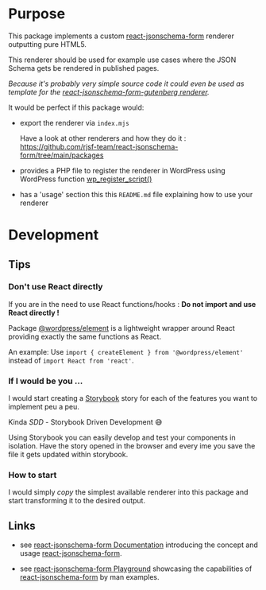 # Purpose

This package implements a custom [react-jsonschema-form](https://github.com/rjsf-team/react-jsonschema-form) renderer outputting pure HTML5.

This renderer should be used for example use cases where the JSON Schema gets be rendered in published pages. 

_Because it's probably very simple source code it could even be used as template for the [react-jsonschema-form-gutenberg renderer](../react-jsonschema-form-gutenberg/)._

It would be perfect if this package would: 

- export the renderer via `index.mjs`

  Have a look at other renderers and how they do it : https://github.com/rjsf-team/react-jsonschema-form/tree/main/packages

- provides a PHP file to register the renderer in WordPress using WordPress function [wp_register_script()](https://developer.wordpress.org/reference/functions/wp_register_script/)

- has a 'usage' section this this `README.md` file explaining how to use your renderer

# Development

## Tips

### Don't use React directly

If you are in the need to use React functions/hooks : **Do not import and use React directly !** 

Package [@wordpress/element](https://developer.wordpress.org/block-editor/reference-guides/packages/packages-element/) is a lightweight wrapper around React providing exactly the same functions as React. 

An example: Use `import { createElement } from '@wordpress/element'` instead of `import React from 'react'`. 

### If I would be you ...

I would start creating a [Storybook](https://storybook.js.org/) story for each of the features you want to implement peu a peu.

Kinda _SDD_ - Storybook Driven Development 😅

Using Storybook you can easily develop and test your components in isolation. Have the story opened in the browser and every ime you save the file it gets updated within storybook.

### How to start

I would simply *copy* the simplest available renderer into this package and start transforming it to the desired output.

## Links

  - see [react-jsonschema-form Documentation](https://rjsf-team.github.io/react-jsonschema-form/docs/) introducing the concept and usage  [react-jsonschema-form](https://github.com/rjsf-team/react-jsonschema-form).

  - see [react-jsonschema-form Playground](https://rjsf-team.github.io/react-jsonschema-form/) showcasing the capabilities of [react-jsonschema-form](https://github.com/rjsf-team/react-jsonschema-form) by man examples.